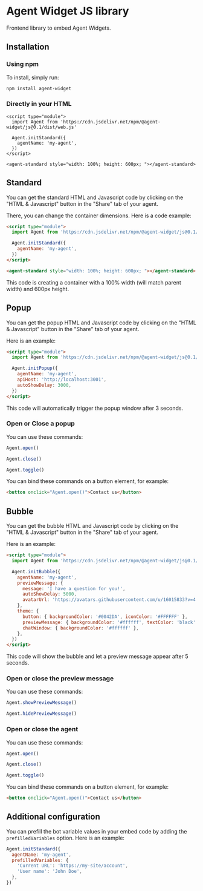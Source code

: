 # Agent Widget JS library

Frontend library to embed Agent Widgets.

## Installation

### Using npm

To install, simply run:

```bash
npm install agent-widget
```

### Directly in your HTML

```
<script type="module">
  import Agent from 'https://cdn.jsdelivr.net/npm/@agent-widget/js@0.1/dist/web.js'

  Agent.initStandard({
    agentName: 'my-agent',
  })
</script>

<agent-standard style="width: 100%; height: 600px; "></agent-standard>
```

## Standard

You can get the standard HTML and Javascript code by clicking on the "HTML & Javascript" button in the "Share" tab of your agent.

There, you can change the container dimensions. Here is a code example:

```html
<script type="module">
  import Agent from 'https://cdn.jsdelivr.net/npm/@agent-widget/js@0.1/dist/web.js'

  Agent.initStandard({
    agentName: 'my-agent',
  })
</script>

<agent-standard style="width: 100%; height: 600px; "></agent-standard>
```

This code is creating a container with a 100% width (will match parent width) and 600px height.

## Popup

You can get the popup HTML and Javascript code by clicking on the "HTML & Javascript" button in the "Share" tab of your agent.

Here is an example:

```html
<script type="module">
  import Agent from 'https://cdn.jsdelivr.net/npm/@agent-widget/js@0.1/dist/web.js'

  Agent.initPopup({
    agentName: 'my-agent',
    apiHost: 'http://localhost:3001',
    autoShowDelay: 3000,
  })
</script>
```

This code will automatically trigger the popup window after 3 seconds.

### Open or Close a popup

You can use these commands:

```js
Agent.open()
```

```js
Agent.close()
```

```js
Agent.toggle()
```

You can bind these commands on a button element, for example:

```html
<button onclick="Agent.open()">Contact us</button>
```

## Bubble

You can get the bubble HTML and Javascript code by clicking on the "HTML & Javascript" button in the "Share" tab of your agent.

Here is an example:

```html
<script type="module">
  import Agent from 'https://cdn.jsdelivr.net/npm/@agent-widget/js@0.1/dist/web.js'

  Agent.initBubble({
    agentName: 'my-agent',
    previewMessage: {
      message: 'I have a question for you!',
      autoShowDelay: 5000,
      avatarUrl: 'https://avatars.githubusercontent.com/u/16015833?v=4',
    },
    theme: {
      button: { backgroundColor: '#0042DA', iconColor: '#FFFFFF' },
      previewMessage: { backgroundColor: '#ffffff', textColor: 'black' },
      chatWindow: { backgroundColor: '#ffffff' },
    },
  })
</script>
```

This code will show the bubble and let a preview message appear after 5 seconds.

### Open or close the preview message

You can use these commands:

```js
Agent.showPreviewMessage()
```

```js
Agent.hidePreviewMessage()
```

### Open or close the agent

You can use these commands:

```js
Agent.open()
```

```js
Agent.close()
```

```js
Agent.toggle()
```

You can bind these commands on a button element, for example:

```html
<button onclick="Agent.open()">Contact us</button>
```

## Additional configuration

You can prefill the bot variable values in your embed code by adding the `prefilledVariables` option. Here is an example:

```js
Agent.initStandard({
  agentName: 'my-agent',
  prefilledVariables: {
    'Current URL': 'https://my-site/account',
    'User name': 'John Doe',
  },
})
```